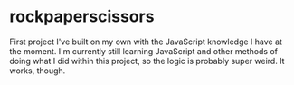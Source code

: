 # rockpaperscissors
First project I've built on my own with the JavaScript knowledge I have at the moment.
I'm currently still learning JavaScript and other methods of doing what I did within this project, so the logic is probably super weird. It works, though.
